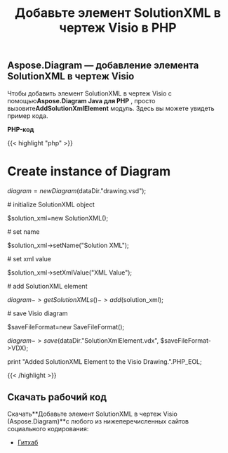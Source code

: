 ﻿---
title: Добавьте элемент SolutionXML в чертеж Visio в PHP
type: docs
weight: 10
url: /ru/java/add-solutionxml-element-to-the-visio-drawing-in-php/
---
## **Aspose.Diagram — добавление элемента SolutionXML в чертеж Visio**
 Чтобы добавить элемент SolutionXML в чертеж Visio с помощью**Aspose.Diagram Java для PHP** , просто вызовите**AddSolutionXmlElement** модуль. Здесь вы можете увидеть пример кода.

**PHP-код**

{{< highlight "php" >}}

 # Create instance of Diagram

$diagram=new Diagram($dataDir."drawing.vsd");

\# initialize SolutionXML object

$solution_xml=new SolutionXML();

\# set name

$solution_xml->setName("Solution XML");

\# set xml value

$solution_xml->setXmlValue("XML Value");

\# add SolutionXML element

$diagram->getSolutionXMLs()->add($solution_xml);

\# save Visio diagram

$saveFileFormat=new SaveFileFormat();

$diagram->save($dataDir."SolutionXmlElement.vdx", $saveFileFormat->VDX);

print "Added SolutionXML Element to the Visio Drawing.".PHP_EOL;

{{< /highlight >}}
## **Скачать рабочий код**
 Скачать**Добавьте элемент SolutionXML в чертеж Visio (Aspose.Diagram)**с любого из нижеперечисленных сайтов социального кодирования:

- [Гитхаб](https://github.com/asposediagram/Aspose.Diagram-for-Java/blob/master/Plugins/Aspose_Diagram_Java_for_PHP/src/aspose/diagram/WorkingwithSolutionXMLElements/AddSolutionXmlElement.php)
